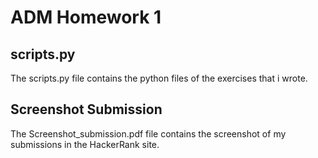 # ADM Homework 1

## scripts.py
The scripts.py file contains the python files of the exercises that i wrote.

## Screenshot Submission
The Screenshot_submission.pdf file contains the screenshot of my submissions in the HackerRank site.
